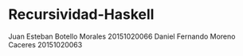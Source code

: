 # Recursividad-Haskell
Juan Esteban Botello Morales 20151020066 
Daniel Fernando Moreno Caceres 20151020063
